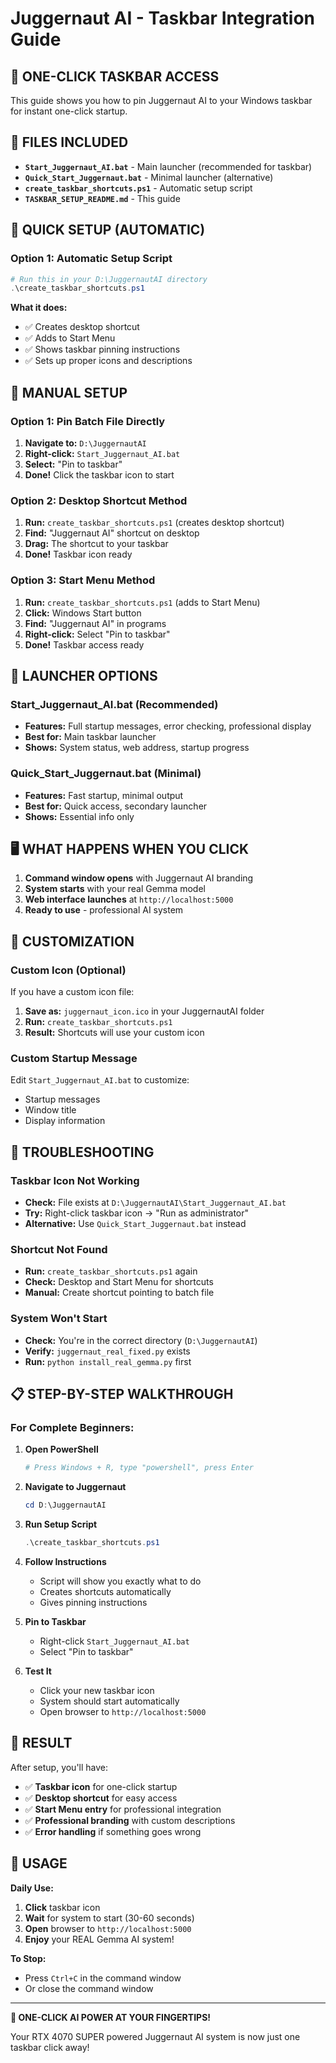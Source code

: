 # Juggernaut AI - Taskbar Integration Guide

## 🚀 ONE-CLICK TASKBAR ACCESS

This guide shows you how to pin Juggernaut AI to your Windows taskbar for instant one-click startup.

## 📁 FILES INCLUDED

- **`Start_Juggernaut_AI.bat`** - Main launcher (recommended for taskbar)
- **`Quick_Start_Juggernaut.bat`** - Minimal launcher (alternative)
- **`create_taskbar_shortcuts.ps1`** - Automatic setup script
- **`TASKBAR_SETUP_README.md`** - This guide

## 🎯 QUICK SETUP (AUTOMATIC)

### Option 1: Automatic Setup Script
```powershell
# Run this in your D:\JuggernautAI directory
.\create_taskbar_shortcuts.ps1
```

**What it does:**
- ✅ Creates desktop shortcut
- ✅ Adds to Start Menu
- ✅ Shows taskbar pinning instructions
- ✅ Sets up proper icons and descriptions

## 🔧 MANUAL SETUP

### Option 1: Pin Batch File Directly
1. **Navigate to:** `D:\JuggernautAI`
2. **Right-click:** `Start_Juggernaut_AI.bat`
3. **Select:** "Pin to taskbar"
4. **Done!** Click the taskbar icon to start

### Option 2: Desktop Shortcut Method
1. **Run:** `create_taskbar_shortcuts.ps1` (creates desktop shortcut)
2. **Find:** "Juggernaut AI" shortcut on desktop
3. **Drag:** The shortcut to your taskbar
4. **Done!** Taskbar icon ready

### Option 3: Start Menu Method
1. **Run:** `create_taskbar_shortcuts.ps1` (adds to Start Menu)
2. **Click:** Windows Start button
3. **Find:** "Juggernaut AI" in programs
4. **Right-click:** Select "Pin to taskbar"
5. **Done!** Taskbar access ready

## 🎯 LAUNCHER OPTIONS

### Start_Juggernaut_AI.bat (Recommended)
- **Features:** Full startup messages, error checking, professional display
- **Best for:** Main taskbar launcher
- **Shows:** System status, web address, startup progress

### Quick_Start_Juggernaut.bat (Minimal)
- **Features:** Fast startup, minimal output
- **Best for:** Quick access, secondary launcher
- **Shows:** Essential info only

## 🖥️ WHAT HAPPENS WHEN YOU CLICK

1. **Command window opens** with Juggernaut AI branding
2. **System starts** with your real Gemma model
3. **Web interface launches** at `http://localhost:5000`
4. **Ready to use** - professional AI system

## 🎨 CUSTOMIZATION

### Custom Icon (Optional)
If you have a custom icon file:
1. **Save as:** `juggernaut_icon.ico` in your JuggernautAI folder
2. **Run:** `create_taskbar_shortcuts.ps1`
3. **Result:** Shortcuts will use your custom icon

### Custom Startup Message
Edit `Start_Juggernaut_AI.bat` to customize:
- Startup messages
- Window title
- Display information

## 🔧 TROUBLESHOOTING

### Taskbar Icon Not Working
- **Check:** File exists at `D:\JuggernautAI\Start_Juggernaut_AI.bat`
- **Try:** Right-click taskbar icon → "Run as administrator"
- **Alternative:** Use `Quick_Start_Juggernaut.bat` instead

### Shortcut Not Found
- **Run:** `create_taskbar_shortcuts.ps1` again
- **Check:** Desktop and Start Menu for shortcuts
- **Manual:** Create shortcut pointing to batch file

### System Won't Start
- **Check:** You're in the correct directory (`D:\JuggernautAI`)
- **Verify:** `juggernaut_real_fixed.py` exists
- **Run:** `python install_real_gemma.py` first

## 📋 STEP-BY-STEP WALKTHROUGH

### For Complete Beginners:

1. **Open PowerShell**
   ```powershell
   # Press Windows + R, type "powershell", press Enter
   ```

2. **Navigate to Juggernaut**
   ```powershell
   cd D:\JuggernautAI
   ```

3. **Run Setup Script**
   ```powershell
   .\create_taskbar_shortcuts.ps1
   ```

4. **Follow Instructions**
   - Script will show you exactly what to do
   - Creates shortcuts automatically
   - Gives pinning instructions

5. **Pin to Taskbar**
   - Right-click `Start_Juggernaut_AI.bat`
   - Select "Pin to taskbar"

6. **Test It**
   - Click your new taskbar icon
   - System should start automatically
   - Open browser to `http://localhost:5000`

## 🎉 RESULT

After setup, you'll have:
- ✅ **Taskbar icon** for one-click startup
- ✅ **Desktop shortcut** for easy access
- ✅ **Start Menu entry** for professional integration
- ✅ **Professional branding** with custom descriptions
- ✅ **Error handling** if something goes wrong

## 🚀 USAGE

**Daily Use:**
1. **Click** taskbar icon
2. **Wait** for system to start (30-60 seconds)
3. **Open** browser to `http://localhost:5000`
4. **Enjoy** your REAL Gemma AI system!

**To Stop:**
- Press `Ctrl+C` in the command window
- Or close the command window

---

**🎯 ONE-CLICK AI POWER AT YOUR FINGERTIPS!**

Your RTX 4070 SUPER powered Juggernaut AI system is now just one taskbar click away!


